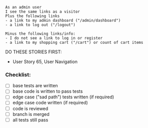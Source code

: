 ```
As an admin user
I see the same links as a visitor
Plus the following links
- a link to my admin dashboard ("/admin/dashboard")
- a link to log out ("/logout")

Minus the following links/info:
- I do not see a link to log in or register
- a link to my shopping cart ("/cart") or count of cart items
```

DO THESE STORIES FIRST:
- User Story 65, User Navigation

### Checklist:

- [ ] base tests are written
- [ ] base code is written to pass tests
- [ ] edge case ("sad path") tests written (if required)
- [ ] edge case code written (if required)
- [ ] code is reviewed
- [ ] branch is merged
- [ ] all tests still pass
